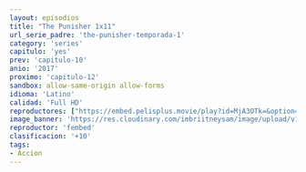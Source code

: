 ```yaml
---
layout: episodios
title: "The Punisher 1x11"
url_serie_padre: 'the-punisher-temporada-1'
category: 'series'
capitulo: 'yes'
prev: 'capitulo-10'
anio: '2017'
proximo: 'capitulo-12'
sandbox: allow-same-origin allow-forms
idioma: 'Latino'
calidad: 'Full HD'
reproductores: ["https://embed.pelisplus.movie/play?id=MjA3OTk=&option=latin"]
image_banner: 'https://res.cloudinary.com/imbriitneysam/image/upload/v1546476989/punisher-banner-min.jpg'
reproductor: 'fembed'
clasificacion: '+10'
tags:
- Accion
---
```












